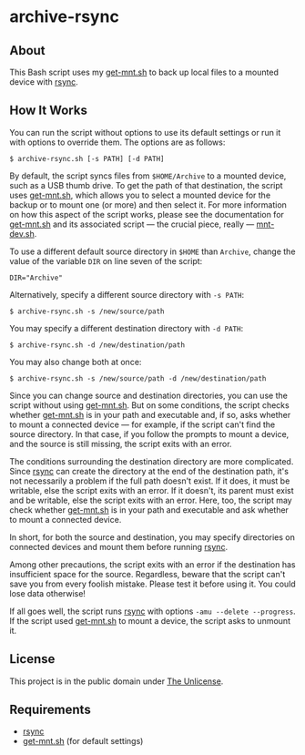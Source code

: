 # archive-rsync

## About

This Bash script uses my
[get-mnt.sh](https://github.com/brianchase/get-mnt "get-mnt.sh") to
back up local files to a mounted device with
[rsync](https://rsync.samba.org "rsync").

## How It Works

You can run the script without options to use its default settings or
run it with options to override them. The options are as follows:

```
$ archive-rsync.sh [-s PATH] [-d PATH]
```

By default, the script syncs files from `$HOME/Archive` to a mounted
device, such as a USB thumb drive. To get the path of that
destination, the script uses
[get-mnt.sh](https://github.com/brianchase/get-mnt "get-mnt.sh"),
which allows you to select a mounted device for the backup or to mount
one (or more) and then select it. For more information on how this
aspect of the script works, please see the documentation for
[get-mnt.sh](https://github.com/brianchase/get-mnt "get-mnt.sh") and
its associated script — the crucial piece, really —
[mnt-dev.sh](https://github.com/brianchase/mnt-dev "mnt-dev.sh").

To use a different default source directory in `$HOME` than `Archive`,
change the value of the variable `DIR` on line seven of the script:

```
DIR="Archive"
```

Alternatively, specify a different source directory with `-s PATH`:

```
$ archive-rsync.sh -s /new/source/path
```

You may specify a different destination directory with `-d PATH`:

```
$ archive-rsync.sh -d /new/destination/path
```

You may also change both at once:

```
$ archive-rsync.sh -s /new/source/path -d /new/destination/path
```

Since you can change source and destination directories, you can use
the script without using
[get-mnt.sh](https://github.com/brianchase/get-mnt "mnt-dev.sh"). But
on some conditions, the script checks whether
[get-mnt.sh](https://github.com/brianchase/get-mnt "mnt-dev.sh") is in
your path and executable and, if so, asks whether to mount a connected
device — for example, if the script can't find the source directory.
In that case, if you follow the prompts to mount a device, and the
source is still missing, the script exits with an error.

The conditions surrounding the destination directory are more
complicated. Since [rsync](https://rsync.samba.org "rsync") can create
the directory at the end of the destination path, it's not necessarily
a problem if the full path doesn't exist. If it does, it must be
writable, else the script exits with an error. If it doesn't, its
parent must exist and be writable, else the script exits with an
error. Here, too, the script may check whether
[get-mnt.sh](https://github.com/brianchase/get-mnt "get-mnt.sh") is in
your path and executable and ask whether to mount a connected device.

In short, for both the source and destination, you may specify
directories on connected devices and mount them before running
[rsync](https://rsync.samba.org "rsync").

Among other precautions, the script exits with an error if the
destination has insufficient space for the source. Regardless, beware
that the script can't save you from every foolish mistake. Please test
it before using it. You could lose data otherwise!

If all goes well, the script runs [rsync](https://rsync.samba.org
"rsync") with options `-amu --delete --progress`. If the script used
[get-mnt.sh](https://github.com/brianchase/get-mnt "get-mnt.sh") to
mount a device, the script asks to unmount it.

## License

This project is in the public domain under [The
Unlicense](https://choosealicense.com/licenses/unlicense "The
Unlicense").

## Requirements

* [rsync](https://rsync.samba.org "rsynce")
* [get-mnt.sh](https://github.com/brianchase/get-mnt "get-mnt.sh")
  (for default settings)

